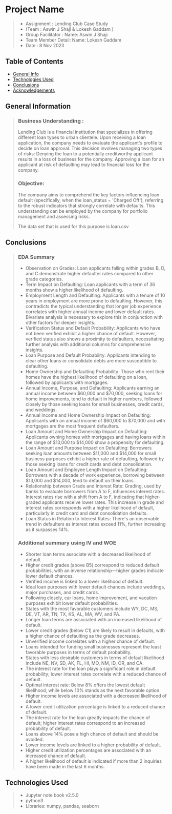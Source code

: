 # Project Name
> * Assignment : Lending Club Case Study
> * (Team : Aswin J Shaji & Lokesh Gaddam )
> * Group Facilitator : Name: Aswin J Shaji
> * Team Member Detail: Name: Lokesh Gaddam
> * Date : 8 Nov 2023


## Table of Contents
* [General Info](#general-information)
* [Technologies Used](#technologies-used)
* [Conclusions](#conclusions)
* [Acknowledgements](#acknowledgements)


## General Information
> ### Business Understanding :
> Lending Club is a financial institution that specializes in offering different loan types to urban clientele. Upon receiving a loan application, the company needs to evaluate the applicant's profile to decide on loan approval. 
> This decision involves managing two types of risks:
> Denying the loan to a potentially creditworthy applicant results in a loss of business for the company.
> Approving a loan for an applicant at risk of defaulting may lead to financial loss for the company.
> 
> ### Objective:
> The company aims to comprehend the key factors influencing loan default (specifically, when the loan_status = 'Charged Off'), referring to the robust indicators that strongly correlate with defaults. This understanding can be employed by the company for portfolio management and assessing risks.
> 
> The data set that is used for this purpose is loan.csv


## Conclusions
> ### EDA Summary 
> * Observation on Grades: Loan applicants falling within grades B, D, and C demonstrate higher defaulter rates compared to other grade categories.
> * Term Impact on Defaulting: Loan applicants with a term of 36 months show a higher likelihood of defaulting.
> * Employment Length and Defaulting: Applicants with a tenure of 10 years in employment are more prone to defaulting. However, this contradicts the typical understanding that longer job experience correlates with higher annual income and lower default rates. Bivariate analysis is necessary to explore this in conjunction with other factors for deeper insights.
> * Verification Status and Default Probability: Applicants who have not been verified exhibit a higher chance of default. However, verified status also shows a proximity to defaulters, necessitating further analysis with additional columns for comprehensive insights.
> * Loan Purpose and Default Probability: Applicants intending to clear other loans or consolidate debts are more susceptible to defaulting.
> * Home Ownership and Defaulting Probability: Those who rent their homes have the highest likelihood of defaulting on a loan, followed by applicants with mortgages.
> * Annual Income, Purpose, and Defaulting: Applicants earning an annual income between $60,000 and $70,000, seeking loans for home improvements, tend to default in higher numbers, followed closely by those seeking loans for small businesses, credit cards, and weddings.
> * Annual Income and Home Ownership Impact on Defaulting: Applicants with an annual income of $60,000 to $70,000 and with mortgages are the most frequent defaulters.
> * Loan Amount and Home Ownership Impact on Defaulting: Applicants owning homes with mortgages and having loans within the range of $13,000 to $14,000 show a propensity for defaulting.
> * Loan Amount and Purpose Impact on Defaulting: Borrowers seeking loan amounts between $11,000 and $14,000 for small business purposes exhibit a higher rate of defaulting, followed by those seeking loans for credit cards and debt consolidation.
> * Loan Amount and Employee Length Impact on Defaulting: Borrowers with a decade of work experience, borrowing between $13,000 and $14,000, tend to default on their loans.
> * Relationship between Grade and Interest Rate: Grading, used by banks to evaluate borrowers from A to F, influences interest rates. Interest rates rise with a shift from A to F, indicating that higher-graded applicants receive lower rates. This increase in grade and interest rates corresponds with a higher likelihood of default, particularly in credit card and debt consolidation defaults.
> * Loan Status in Relation to Interest Rates: There's an observable trend in defaulters as interest rates exceed 11%, further increasing as it surpasses 14%.
> ### Additional summary using IV and WOE
> * Shorter loan terms associate with a decreased likelihood of default.
> * Higher credit grades (above B5) correspond to reduced default probabilities, with an inverse relationship—higher grades indicate lower default chances.
> * Verified income is linked to a lower likelihood of default.
> * Ideal loan purposes with lower default chances include weddings, major purchases, and credit cards.
> * Following closely, car loans, home improvement, and vacation purposes exhibit lower default probabilities.
> * States with the most favorable customers include WY, DC, MS, DE, VT, AR, TN, TX, KS, AL, MA, WV, and PA.
> * Longer loan terms are associated with an increased likelihood of default.
> * Lower credit grades (below C1) are likely to result in defaults, with a higher chance of defaulting as the grade decreases.
> * Unverified income correlates with a higher chance of default.
> * Loans intended for funding small businesses represent the least favorable purposes in terms of default probability.
> * States with less desirable customers in terms of default likelihood include NE, NV, SD, AK, FL, HI, MO, NM, ID, OR, and CA.
> * The interest rate for the loan plays a significant role in default probability; lower interest rates correlate with a reduced chance of default.
> * Optimal interest rate: Below 8% offers the lowest default likelihood, while below 10% stands as the next favorable option.
> * Higher income levels are associated with a decreased likelihood of default.
> * A lower credit utilization percentage is linked to a reduced chance of default.
> * The interest rate for the loan greatly impacts the chance of default; higher interest rates correspond to an increased probability of default.
> * Loans above 14% pose a high chance of default and should be avoided.
> * Lower income levels are linked to a higher probability of default.
> * Higher credit utilization percentages are associated with an increased chance of default.
> * A higher likelihood of default is indicated if more than 2 inquiries have been made in the last 6 months.




## Technologies Used
> - Jupyter note book v2.5.0
> - python3
> - Libraries: numpy, pandas, seaborn